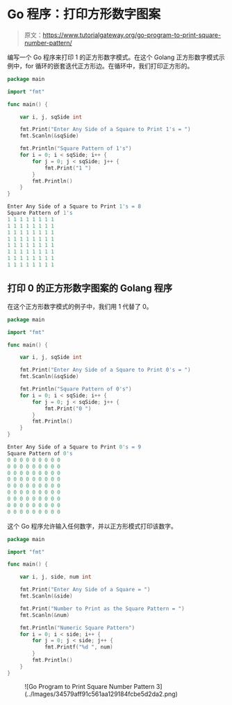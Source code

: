 # Go 程序：打印方形数字图案

> 原文：<https://www.tutorialgateway.org/go-program-to-print-square-number-pattern/>

编写一个 Go 程序来打印 1 的正方形数字模式。在这个 Golang 正方形数字模式示例中，for 循环的嵌套迭代正方形边。在循环中，我们打印正方形的。

```go
package main

import "fmt"

func main() {

    var i, j, sqSide int

    fmt.Print("Enter Any Side of a Square to Print 1's = ")
    fmt.Scanln(&sqSide)

    fmt.Println("Square Pattern of 1's")
    for i = 0; i < sqSide; i++ {
        for j = 0; j < sqSide; j++ {
            fmt.Print("1 ")
        }
        fmt.Println()
    }
}
```

```go
Enter Any Side of a Square to Print 1's = 8
Square Pattern of 1's
1 1 1 1 1 1 1 1 
1 1 1 1 1 1 1 1 
1 1 1 1 1 1 1 1 
1 1 1 1 1 1 1 1 
1 1 1 1 1 1 1 1 
1 1 1 1 1 1 1 1 
1 1 1 1 1 1 1 1 
1 1 1 1 1 1 1 1
```

## 打印 0 的正方形数字图案的 Golang 程序

在这个正方形数字模式的例子中，我们用 1 代替了 0。

```go
package main

import "fmt"

func main() {

    var i, j, sqSide int

    fmt.Print("Enter Any Side of a Square to Print 0's = ")
    fmt.Scanln(&sqSide)

    fmt.Println("Square Pattern of 0's")
    for i = 0; i < sqSide; i++ {
        for j = 0; j < sqSide; j++ {
            fmt.Print("0 ")
        }
        fmt.Println()
    }
}
```

```go
Enter Any Side of a Square to Print 0's = 9
Square Pattern of 0's
0 0 0 0 0 0 0 0 0 
0 0 0 0 0 0 0 0 0 
0 0 0 0 0 0 0 0 0 
0 0 0 0 0 0 0 0 0 
0 0 0 0 0 0 0 0 0 
0 0 0 0 0 0 0 0 0 
0 0 0 0 0 0 0 0 0 
0 0 0 0 0 0 0 0 0 
0 0 0 0 0 0 0 0 0 
```

这个 Go 程序允许输入任何数字，并以正方形模式打印该数字。

```go
package main

import "fmt"

func main() {

    var i, j, side, num int

    fmt.Print("Enter Any Side of a Square = ")
    fmt.Scanln(&side)

    fmt.Print("Number to Print as the Square Pattern = ")
    fmt.Scanln(&num)

    fmt.Println("Numeric Square Pattern")
    for i = 0; i < side; i++ {
        for j = 0; j < side; j++ {
            fmt.Printf("%d ", num)
        }
        fmt.Println()
    }
}
```

<figure class="wp-block-image size-large">![Go Program to Print Square Number Pattern 3](../Images/34579aff91c561aa129184fcbe5d2da2.png)</figure>